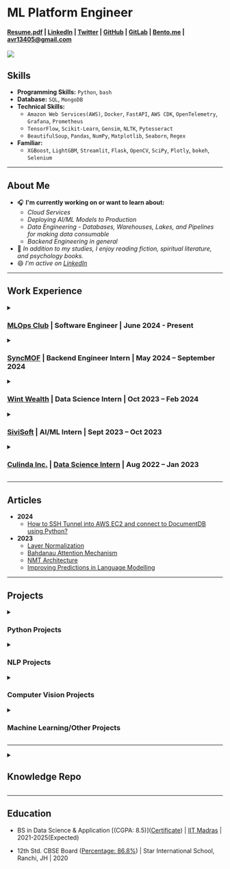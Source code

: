 # **ML Platform Engineer**

#### <a href="https://drive.google.com/file/d/1zpNgb3KVRpqg2IF36u_Jt6fm0GnifRUc/view?usp=sharing" target="_blank"><b>Resume.pdf</b></a> | <a href="https://www.linkedin.com/in/avr27/" target="_blank"><b>LinkedIn</b></a> | <a href="https://twitter.com/avr_027" target="_blank"><b>Twitter</b></a> | <a href="https://github.com/avr2002" target="_blank"><b>GitHub</b></a> | <a href="https://gitlab.com/avr27" target="_blank"><b>GitLab</b></a> | <a href="https://bento.me/avr27" target="_blank"><b>Bento.me</b></a> | avr13405@gmail.com


**![](https://komarev.com/ghpvc/?username=avr2002&label=PROFILE+VIEWS)**

## **Skills**
- **Programming Skills:** `Python`, `bash`
- **Database:** `SQL`, `MongoDB`
- **Technical Skills:**
    - `Amazon Web Services(AWS)`, `Docker`, `FastAPI`, `AWS CDK`, `OpenTelemetry`, `Grafana`, `Prometheus`
    - `TensorFlow`, `Scikit-Learn`, `Gensim`, `NLTK`, `Pytesseract`
    - `BeautifulSoup`, `Pandas`, `NumPy`, `Matplotlib`, `Seaborn`, `Regex`
- **Familiar:**
    - `XGBoost`, `LightGBM`, `Streamlit`, `Flask`, `OpenCV`, `SciPy`, `Plotly`, `bokeh`, `Selenium`

* **

## **About Me**
 
- 🎧 **I'm currently working on or want to learn about:**
    - *Cloud Services*
    - *Deploying AI/ML Models to Production*
    - *Data Engineering - Databases, Warehouses, Lakes, and Pipelines for making data consumable*
    - *Backend Engineering in general* 
- 🌼 *In addition to my studies, I enjoy reading fiction, spiritual literature, and psychology books.*
- 😄 *I'm active on <a href="https://www.linkedin.com/in/avr27/" target="_blank">LinkedIn</a>*

<!-- - ⭐ **Open for Collab (both Internationally & within India)** -->
<!-- - 📖 **I'm interested in NLP & ML Engineering. And Looking forward to building my career there. I document my learning on GitHub and share it with the LinkedIn AI Community.** -->
<!-- - 👉🏼 **Priority For Me:** I'm looking for a fun work environment, especially a mentor under whom I can work and learn a lot of stuff, one who is willing to commit to me just as I will, and one who sees my potential. -->
<!-- - 💲 **𝐀 𝐠𝐨𝐨𝐝 𝐬𝐭𝐢𝐩𝐞𝐧𝐝/𝐛𝐚𝐬𝐞-𝐩𝐚𝐲 𝐢𝐬 𝐚𝐥𝐰𝐚𝐲𝐬 𝐚𝐩𝐩𝐫𝐞𝐜𝐢𝐚𝐭𝐞𝐝 𝐚𝐧𝐝 𝐦𝐨𝐭𝐢𝐯𝐚𝐭𝐢𝐧𝐠 𝐭𝐨 𝐩𝐞𝐫𝐟𝐨𝐫𝐦 𝐛𝐞𝐭𝐭𝐞𝐫**😁 -->
<!-- - 🅰️🅸 𝐈 𝐝𝐨𝐜𝐮𝐦𝐞𝐧𝐭 𝐦𝐲 𝐀𝐈 𝐥𝐞𝐚𝐫𝐧𝐢𝐧𝐠𝐬 𝐨𝐧 𝐆𝐢𝐭𝐇𝐮𝐛 𝐚𝐧𝐝 𝐬𝐡𝐚𝐫𝐞 𝐡𝐞𝐫𝐞 𝐰𝐢𝐭𝐡 𝐭𝐡𝐞 𝐋𝐢𝐧𝐤𝐞𝐝𝐈𝐧 𝐀𝐈 𝐂𝐨𝐦𝐦𝐮𝐧𝐢𝐭𝐲 -->
<!-- - 👀 𝐋𝐨𝐨𝐤𝐢𝐧𝐠 𝐟𝐨𝐫 𝐦𝐲 𝐟𝐢𝐫𝐬𝐭 𝐟𝐮𝐥𝐥-𝐭𝐢𝐦𝐞 𝐫𝐨𝐥𝐞 𝐚𝐬 𝐚 𝐌𝐚𝐜𝐡𝐢𝐧𝐞 𝐋𝐞𝐚𝐫𝐧𝐢𝐧𝐠 𝐄𝐧𝐠𝐢𝐧𝐞𝐞𝐫, 𝐩𝐫𝐞𝐟𝐞𝐫𝐚𝐛𝐥𝐲 𝐬𝐭𝐚𝐫𝐭𝐢𝐧𝐠 𝐰𝐢𝐭𝐡 𝐚𝐧 𝐢𝐧𝐭𝐞𝐫𝐧𝐬𝐡𝐢𝐩. -->

* **

## **Work Experience**

<details>
  <summary><h3><a href="https://mlops-club.org/" target="_blank">MLOps Club</a> | <strong>Software Engineer</strong> | <strong>June 2024 - Present</strong></h3></summary>
  
  **Skills:** `Python`, `AWS`, `Observability & Monitoring`
  - Helping to build a micro-degree to bring you from "Coder" → "Software Engineer" → "Cloud/DevOps Engineer" → "MLOps Engineer".

</details>

<details>
  <summary><h3><a href="https://syncmof.com/en/" target="_blank">SyncMOF</a> | <strong>Backend Engineer Intern</strong> | <strong>May 2024 – September 2024</strong></h3></summary>
  
  **Skills:** `Python`, `Pandas`, `Numpy`, `pwlf`, `SciPy`, `scikit-learn`
  - Used interpolation methods to generate synthetic data; used **DBSCAN & Hierarchical Clustering algorithms** along with **Principal Component Analysis (PCA)** to group data.
  - Used **Piecewise Linear Fit algorithm (pwlf)** and **B-splines Interpolation** to enhance the accuracy of feature extraction processes.
  - Built a comprehensive data analysis, visualization, and processing pipeline, automating previously manual Excel tasks, and improving efficiency.
  - Wrote fast, efficient, and manageable code by packaging the code and following official Python PEP8 style guides.

</details>


<details>
  <summary><h3><a href="https://in.linkedin.com/company/wintwealth" target="_blank">Wint Wealth</a> | <strong>Data Science Intern</strong> | <strong>Oct 2023 – Feb 2024</strong></h3></summary>
  <div>
    <p><strong>Skills:</strong> <code>Python</code>, <code>Web Scraping</code>, <code>Beautiful Soup</code>, <code>AWS Lambda</code>, <code>AWS Simple Queue Service</code>, <code>AWS S3</code>, <code>Cron</code>, <code>Regex</code>, <code>Code Refactoring</code></p>
    <ul>
      <li>Built an internal Python utility library, centralizing the reused code in the ML codebase, thereby reducing code duplication and streamlining the whole codebase.</li>
      <li>Implemented <strong>SSH tunneling</strong> into EC2 and locally connected to DocumentDB, performing faster local testing.</li>
      <li>Built an efficient Web Crawling and Scraping Pipeline in a scalable fashion to scrape 20+ finance news sources, reducing the scraping time from 3 days to 4 hours.</li>
      <li>Implemented a <strong>serverless</strong> solution using <strong>AWS Lambda, SQS, DocumentDB, and S3</strong>, optimizing efficiency and scalability in the scraping pipeline.</li>
      <li>Built a dashboard to keep track of the Scraping Pipeline using <strong>Appsmith</strong>, fetching data from <strong>MongoDB, AWS CloudWatch, and AWS SQS</strong>.</li>
      <li>Worked in a fast-paced startup environment.</li>
    </ul>
  </div>
</details>

<details>
  <summary><h3><a href="https://www.linkedin.com/company/sivisoft/" target="_blank">SiviSoft</a> | <strong>AI/ML Intern</strong> | <strong>Sept 2023 – Oct 2023</strong></h3></summary>
  
  **Skills:** `Python`, `Code Refactoring`, `Code Debugging`, `AWS CLI`, `AWS S3`, `Regex`, `pdfplumber`, `Jira`, `Elasticsearch`, `Elasticview`
  - Working with Medical PDF data (extracting patient data, scanned PDF data).
  - Using Python and NLP; primarily working with Python.
  - **Performed extensive Code Debugging and Code Refactoring.**
  - **Assisted other interns and new employees with their Jira tickets and environment setup.**
  - Worked for a little over 5 weeks; left due to mental health reasons and work culture.

</details>

<details>
  <summary><h3><a href="https://www.linkedin.com/company/culinda/" target="_blank">Culinda Inc.</a> | <a href="https://drive.google.com/file/d/1lkHbWUoBcfODLShqTDxYzkQvCsg_myfo/view" target="_blank"><strong>Data Science Intern</strong></a> | <strong>Aug 2022 – Jan 2023</strong></h3></summary>
  
  **Skills:** `Python`, `CyberSecurity`, `Statistics`, `Data Analysis`, `Machine Learning`, `IoT/IoMT`
  - Created a POC using Python on Cyber risk quantification using FAIR and STRIDE Models for quantifying cyber risk to IoMT/IoT devices.
  - Wrote Python scripts that analyzed terabytes of data to generate (text & Excel) reports that checked if the data flow in the pipeline was happening as expected (Data Validator Tool).
  - Worked on baselining hospitals' network data to identify any malicious behavior.

</details>

* **

## **Articles**
- **2024**
    - [How to SSH Tunnel into AWS EC2 and connect to DocumentDB using Python?](https://www.linkedin.com/pulse/how-ssh-tunnel-aws-ec2-connect-documentdb-using-amit-vikram-raj-btqxf/?trackingId=2uqzAqJ0TyKzRgX0V86ApQ%3D%3D)
- **2023**
    - [Layer Normalization](https://www.linkedin.com/pulse/layer-normalization-amit-vikram-raj/?trackingId=2uqzAqJ0TyKzRgX0V86ApQ%3D%3D)
    - [Bahdanau Attention Mechanism](https://www.linkedin.com/pulse/bahdanau-attention-mechanism-amit-vikram-raj/?trackingId=2uqzAqJ0TyKzRgX0V86ApQ%3D%3D)
    - [NMT Architecture](https://www.linkedin.com/pulse/nmt-architecture-amit-vikram-raj/?trackingId=2uqzAqJ0TyKzRgX0V86ApQ%3D%3D)
    - [Improving Predictions in Language Modelling](https://www.linkedin.com/pulse/improving-predictions-language-modelling-amit-vikram-raj/?trackingId=2uqzAqJ0TyKzRgX0V86ApQ%3D%3D)

* **

## **Projects**

<details>
  <summary><h3>Python Projects</h3></summary>
  
  - **Python Cookiecutter Project Template** | <a href="https://github.com/avr2002/python-cookiecutter-template" target="_blank">GitHub</a>
    - **Technologies Used:** `Python`, `Cookiecutter`, `Pytest`, `GitHub Actions`, `CI/CD`, `GitHub CLI`, `Bash`, `setupTools`, `Linters`, `Pre-Commit`
    - Developed a customizable template using **Cookiecutter**, **GitHub CLI**, and **GitHub Actions** to automate the creation of Python project repositories, including setup for linting, testing, CI/CD, and secrets management.
    - Implemented comprehensive **GitHub Actions workflows** for **continuous integration (CI) and continuous delivery (CD)**, ensuring consistent code quality and automated testing.
    - Integrated modern development tools and best practices such as VS Code settings, `pyproject.toml` configuration, and a suite of linting tools (`flake8`, `black`, `mypy`, etc.) to maintain code quality.

  - **Basic Library Management System API** | <a href="https://github.com/avr2002/backend-library-management-sys" target="_blank">GitHub</a>
    - **Technologies Used:** `Python`, `FastAPI`, `Pydantic`, `MongoDB`, `Docker`, `GCP`
    - Implemented a RESTful API for a Library Management System using **FastAPI** with **MongoDB Atlas** as the database, deployed as a Docker image on **GCP**.

</details>

<details>
  <summary><h3>NLP Projects</h3></summary>
  
  - **Fake News Classification** | <a href="https://github.com/avr2002/Fake-News-Classification-using-RNN-and-LSTM/blob/main/notebooks/main_notebook-2.ipynb" target="_blank">GitHub</a>
    - **Technologies Used:** `Python`, `TensorFlow`, `scikit-learn`, `nltk`, `langdetect`, `wordcloud`, `matplotlib`, `regex`, `numpy`, `pandas`
    - Implemented an **LSTM Model** on <a href="https://www.kaggle.com/datasets/saurabhshahane/fake-news-classification" target="_blank">Kaggle Fake News Dataset</a> with over 70K news text data, achieving **97% accuracy**.
    - Along with standard text pre-processing, the `langdetect` library was used to identify & remove news in other languages (French, German, Arabic, etc.), improving model performance.
    - For EDA, WordCloud, and plotting of bi-grams and tri-grams were used to identify the general words present in the corpus.
    - The **LSTM Model** was built using **TensorFlow** along with pre-trained **GloVe Word Embeddings**.

  - **Topic Modeling Using RACE Dataset** | <a href="https://github.com/avr2002/Topic-Modelling-Using-RACE-Dataset" target="_blank">GitHub</a>
    - **Technologies Used:** `Python`, `Regex`, `NLTK`, `Gensim`, `Scikit-Learn`, `tSNE`, `pyLDAvis`, `bokeh`, `Git`
    - This **NLP Project** aims to use statistical models to reveal the abstract “topics” present in a large set of text documents, classifying documents based on different themes they convey.
    - Three **Topic Modeling algorithms** were used: **Latent Semantic Analysis (LSA)**, **Latent Dirichlet Allocation (LDA)**, and **Non-Negative Matrix Factorization (NMF)**.
    - **BERTopic** & **Top2Vec** were also explored, yielding strong results.

  - **Medical Embeddings and Clinical Trial Search Engine** | <a href="https://github.com/avr2002/Medical-Embeddings-and-Clinical-Trial-Search-Engine" target="_blank">GitHub</a>
    - **Technologies Used:** `Python`, `Gensim`, `Word2Vec`, `FastText`, `Streamlit`, `Git`
    - This project trains SkipGram and FastText Models on the COVID-19 Clinical Trials Dataset and builds a search engine where users can input COVID-19-related keywords to retrieve the top n similar results from the dataset.

</details>

<details>
  <summary><h3>Computer Vision Projects</h3></summary>
  
  - **Image Coloring using Autoencoders** | <a href="https://github.com/avr2002/Image-Coloring-using-Autoencoders" target="_blank">GitHub</a>
    - **Technologies Used:** `Python`, `TensorFlow`, `Keras`, `scikit-image`, `matplotlib`, `numpy`
    - I tried using Autoencoders and Transfer Learning, using **VGG16** and **InceptionResNetV2** as encoder/feature extractor layers, paired with a custom decoder layer.
    - Although the results weren't that great🥲

  - **Multi-class Image Classification Model** | <a href="https://github.com/avr2002/Image-Classification-CNN-Model-for-Real-Time-Prediction" target="_blank">GitHub</a>
    - **Technologies Used:** `Python`, `TensorFlow`, `Keras`, `matplotlib`, `Flask`, `Gunicorn`, `pathlib`, `numpy`
    - The project aims to classify images into driving license, social security, and others category by using a CNN model architecture.
    - An accuracy of 96% was achieved on test data of 150 images. Deployment was done using **Gunicorn** and **Flask API**.

</details>

<details>
  <summary><h3>Machine Learning/Other Projects</h3></summary>
  
  - **Business License Status Prediction** | <a href="https://github.com/avr2002/Business-License-Status-Prediction" target="_blank">GitHub</a>
    - **Technologies Used:** `Python`, `scikit-learn`, `h2o`, `tensorflow`, `flask`, `gunicorn`
    - The project aims to predict if a customer's license should be issued, renewed, or canceled depending on features in the dataset.
    - The problem statement was presented at <a href="https://www.interviewbit.com/contest/zs-yds-2019/" target="_blank">ZS Data Science Challenge - 2019</a>.

  - **Medical Data Extraction Project** | <a href="https://github.com/avr2002/medical-data-extraction-project" target="_blank">GitHub</a>
    - **Technologies Used:** `Python`, `Regex`, `OpenCV`, `Pytesseract`, `FastAPI`
    - Built a Python backend using **Pytesseract**, **OpenCV**, regular expressions, and **FastAPI** as a web-serving framework.
    - Automatically extracted important fields from patient details and medical prescriptions.
    - Image processing was performed in **OpenCV**, followed by image-to-text conversion using **Pytesseract**, and then Regex for extracting key fields.

  - **SQL Project: Provide Insights to Management in Consumer Goods Domain** 
    - A simple project that I made while learning SQL in 2023.
    - <a href="https://github.com/avr2002/sql-project-consumer-goods-domain" target="_blank">Project GitHub Link</a> & <a href="https://drive.google.com/file/d/1QdbMXJoyvD8SASKbZYQelT-uQamhiEQ4/view?usp=share_link" target="_blank">Certificate of Participation</a>

  - **Credit Card Default Prediction** | <a href="https://github.com/avr2002/credit-card-default-prediction" target="_blank">GitHub</a>
    - A classic Credit Card Default Prediction project to predict whether a borrower is likely to default in the next 2 years or not, based on customer profile data.
    - Implemented models including Logistic Regression, Random Forest, XGBoost, LightGBM, and a vanilla Neural Network.

  - **Regression Models for House Price Prediction** | <a href="https://github.com/avr2002/Regression-Models-for-House-Price-Prediction" target="_blank">GitHub</a>
    - Predicted house prices on the Pune real-estate dataset using different regression models, including Linear, Ridge, Lasso, Elastic Net, Random Forest, XGBoost, K-Nearest Neighbours, Support Vector Regressor, and XGBoost.
    - Also implemented a multi-layer perceptron (MLP) using TensorFlow.

  - **Kaggle House Price Prediction** | <a href="https://www.kaggle.com/code/amitvikramraj/house-price-prediction-competition-project" target="_blank">Link</a>
    - My very first project.

</details>


* **

<details>
  <summary><h2>Knowledge Repo</h2></summary>
  
  ### **<a href="https://github.com/avr2002/NLP-with-Tensorflow" target="_blank">NLP with TensorFlow</a>**
  - My Notes from the book *Natural Language Processing with TensorFlow, 2nd-ed.* by Thushan Ganegedara.
  - Things I have become familiar with:
      - Word Embeddings
      - **<a href="https://github.com/avr2002/NLP-with-Tensorflow/blob/main/Ch_05_Sentence_Classification_CNN/02_CNN_Sentence_Classification.ipynb" target="_blank">Project: Sentence Classification using CNN</a>**
      - RNNs, LSTMs, GRUs
          - **<a href="https://github.com/avr2002/NLP-with-Tensorflow/tree/main/Ch_06_RNNs" target="_blank">Project: NER with RNNs</a>**
      - Seq2Seq Learning, Language Modelling, Neural Machine Translation (NMT)
          - **<a href="https://github.com/avr2002/NLP-with-Tensorflow/blob/main/Ch_09_Seq-to-Seq%20Learning/01_Seq-to-Seq%20Learning-NMT.ipynb" target="_blank">Project: Neural Machine Translation: English to German</a>**
          - **<a href="https://github.com/avr2002/NLP-with-Tensorflow/blob/main/Ch_07_08_LSTM/03_Language%20Modelling%20with%20LSTMs.ipynb" target="_blank">Project: Language Modelling: Generating Text using LSTMs</a>**
      - Currently learning Transformers:
          - **<a href="https://github.com/avr2002/NLP-with-Tensorflow/blob/main/Ch_10_Transformers/03_Implementing_BERT.ipynb" target="_blank">Project: QnA with BERT using HuggingFace</a>**

  ### **<a href="https://github.com/avr2002/Machine-Learning-with-Pytorch-Scikit-Learn" target="_blank">Machine Learning with PyTorch and Scikit-Learn</a>**
  - My Notes from *Machine Learning with PyTorch and Scikit-Learn* by Sebastian Raschka.
  - Things covered so far:
      - Perceptron, Gradient Descent
      - Logistic Regression, Decision Tree, SVM, KNN
      - Feature Selection, Regularization (L1 & L2)
      - Dimensionality Reduction: PCA, LDA
      - Model Evaluation & HyperParameter Tuning
      - Ensemble Learning: Bagging, Boosting
      - Sentiment Analysis, Topic Modelling

  ### **<a href="https://github.com/avr2002/Deep-Learning-with-TensorFlow-and-Keras/" target="_blank">Deep Learning with TensorFlow and Keras</a>**
  - My Notes from the book *Deep Learning with TensorFlow and Keras, 3rd Edition*.
  - Will cover selective topics from this book.

  ### **<a href="https://github.com/avr2002/mL" target="_blank">Machine Learning using Python</a>**
  - Notes from *Machine Learning using Python* by Manaranjan Pradhan, U Dinesh Kumar.
  - This was the very first ML book I read.

</details>

* **

## **Education**
- BS in Data Science & Application [(CGPA: 8.5)](<a href="https://drive.google.com/file/d/1AEtZR7kj7uhw4p4Xq9BDKpFhwYRyrR4Q/view?usp=sharing" target="_blank">Certificate</a>) | <a href="https://study.iitm.ac.in/ds/" target="_blank">IIT Madras</a> | 2021-2025(Expected)

- 12th Std. CBSE Board (<a href="https://drive.google.com/file/d/10N3ilh8IcbCXWZk8Ct2XRwW2SZ5KW0pN/view?usp=sharing" target="_blank">Percentage: 86.8%</a>) | Star International School, Ranchi, JH | 2020
